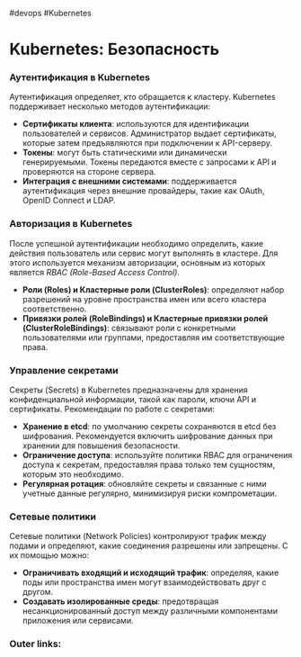 #devops #Kubernetes 

# Kubernetes: **Безопасность** 

### Аутентификация в Kubernetes
Аутентификация определяет, кто обращается к кластеру. 
Kubernetes поддерживает несколько методов аутентификации:
- **Сертификаты клиента**: используются для идентификации пользователей и сервисов. Администратор выдает сертификаты, которые затем предъявляются при подключении к API-серверу.
- **Токены**: могут быть статическими или динамически генерируемыми. Токены передаются вместе с запросами к API и проверяются на стороне сервера.
- **Интеграция с внешними системами**: поддерживается аутентификация через внешние провайдеры, такие как OAuth, OpenID Connect и LDAP.

### Авторизация в Kubernetes
После успешной аутентификации необходимо определить, какие действия пользователь или сервис могут выполнять в кластере. Для этого используется механизм авторизации, основным из которых является *RBAC (Role-Based Access Control)*.
- **Роли (Roles) и Кластерные роли (ClusterRoles)**: определяют набор разрешений на уровне пространства имен или всего кластера соответственно.
- **Привязки ролей (RoleBindings) и Кластерные привязки ролей (ClusterRoleBindings)**: связывают роли с конкретными пользователями или группами, предоставляя им соответствующие права.

### Управление секретами
Секреты (Secrets) в Kubernetes предназначены для хранения конфиденциальной информации, такой как пароли, ключи API и сертификаты. Рекомендации по работе с секретами:
- **Хранение в etcd**: по умолчанию секреты сохраняются в etcd без шифрования. Рекомендуется включить шифрование данных при хранении для повышения безопасности.
- **Ограничение доступа**: используйте политики RBAC для ограничения доступа к секретам, предоставляя права только тем сущностям, которым это необходимо.
- **Регулярная ротация**: обновляйте секреты и связанные с ними учетные данные регулярно, минимизируя риски компрометации.

### Сетевые политики
Сетевые политики (Network Policies) контролируют трафик между подами и определяют, какие соединения разрешены или запрещены. С их помощью можно:
- **Ограничивать входящий и исходящий трафик**: определяя, какие поды или пространства имен могут взаимодействовать друг с другом.
- **Создавать изолированные среды**: предотвращая несанкционированный доступ между различными компонентами приложения или сервисами.

### Outer links:

